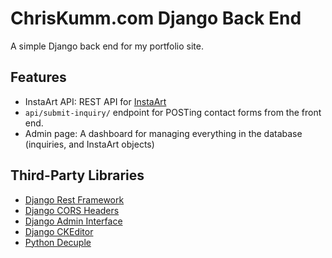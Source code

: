 # ChrisKumm.com Django Back End

A simple Django back end for my portfolio site.

## Features

- InstaArt API: REST API for [InstaArt](https://www.chriskumm.com/art)
- `api/submit-inquiry/` endpoint for POSTing contact forms from the front end.
- Admin page: A dashboard for managing everything in the database (inquiries, and InstaArt objects)

## Third-Party Libraries

- [Django Rest Framework](https://www.django-rest-framework.org/)
- [Django CORS Headers](https://github.com/adamchainz/django-cors-headers)
- [Django Admin Interface](https://github.com/fabiocaccamo/django-admin-interface)
- [Django CKEditor](https://github.com/django-ckeditor/django-ckeditor)
- [Python Decuple](https://github.com/henriquebastos/python-decouple/)
